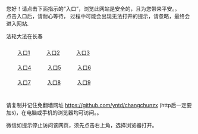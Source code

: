 您好！请点击下面指示的“入口”，浏览此网站是安全的，且为您带来平安。。 <br/>
点击入口后，请耐心等待， 过程中可能会出现无法打开的提示，请忽略，最终会进入网站. </br>

法轮大法在长春<br/>
<div style="padding:10px"><a style="margin:20px" target="_blank" href="https://ddv4s8zkanbnk.cloudfront.net/2Qpsp?souytji" id="ccLink1" rel="nofollow">入口1</a> <a target="_blank" style="margin:20px" href="https://d1vs8cxaa1n8qj.cloudfront.net/2Qpsp?tbztvk" id="ccLink2" rel="nofollow">入口2</a> <a style="margin:20px" target="_blank" href="https://d33x3tmcy8ps0.cloudfront.net/2Qpsp?uepor" id="ccLink3" rel="nofollow">入口3</a></div>

<div style="padding:10px" ><a style="margin:20px" target="_blank" href="https://ddv4s8zkanbnk.cloudfront.net/2Qpsp?souytji" id="ccLink4" rel="nofollow">入口4</a> <a style="margin:20px" href="https://d1vs8cxaa1n8qj.cloudfront.net/2Qpsp?tbztvk" target="_blank" id="ccLink5" rel="nofollow">入口5</a> <a style="margin:20px" href="https://d33x3tmcy8ps0.cloudfront.net/2Qpsp?uepor" target="_blank" id="ccLink6" rel="nofollow">入口6</a></div>

<div style="padding:10px"><a style="margin:20px" target="_blank" href="https://ddv4s8zkanbnk.cloudfront.net/2Qpsp?souytji" id="ccLink7" rel="nofollow">入口7</a> <a style="margin:20px" href="https://d1vs8cxaa1n8qj.cloudfront.net/2Qpsp?tbztvk" target="_blank" id="ccLink8" rel="nofollow">入口8</a> <a style="margin:20px" target="_blank" href="https://d33x3tmcy8ps0.cloudfront.net/2Qpsp?uepor" id="ccLink9" rel="nofollow">入口9</a></div>

<br/>



请复制并记住免翻墙网址 https://github.com/yntd/changchunzx (http后一定要加s)，在电脑或手机的浏览器均可访问。。<br/>

微信如提示停止访问该网页，须先点击右上角，选择浏览器打开。
